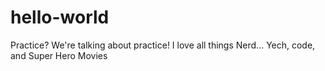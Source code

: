 # hello-world
Practice? We're talking about practice!
I love all things Nerd... Yech, code, and Super Hero Movies
